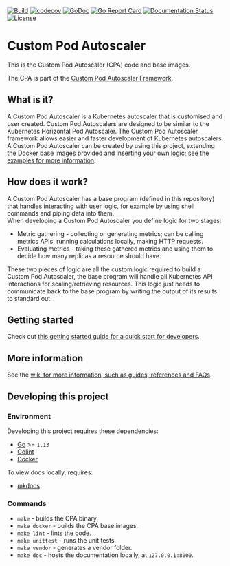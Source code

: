 [![Build](https://github.com/jthomperoo/custom-pod-autoscaler/workflows/main/badge.svg)](https://github.com/jthomperoo/custom-pod-autoscaler/actions)
[![codecov](https://codecov.io/gh/jthomperoo/custom-pod-autoscaler/branch/master/graph/badge.svg)](https://codecov.io/gh/jthomperoo/custom-pod-autoscaler)
[![GoDoc](https://godoc.org/github.com/jthomperoo/custom-pod-autoscaler?status.svg)](https://godoc.org/github.com/jthomperoo/custom-pod-autoscaler)
[![Go Report Card](https://goreportcard.com/badge/github.com/jthomperoo/custom-pod-autoscaler)](https://goreportcard.com/report/github.com/jthomperoo/custom-pod-autoscaler)
[![Documentation Status](https://readthedocs.org/projects/custom-pod-autoscaler/badge/?version=latest)](https://custom-pod-autoscaler.readthedocs.io/en/latest)
[![License](http://img.shields.io/:license-apache-blue.svg)](http://www.apache.org/licenses/LICENSE-2.0.html)
# Custom Pod Autoscaler

This is the Custom Pod Autoscaler (CPA) code and base images.  

The CPA is part of the [Custom Pod Autoscaler Framework](https://custom-pod-autoscaler.readthedocs.io/en/latest/?badge=latest).  

## What is it?

A Custom Pod Autoscaler is a Kubernetes autoscaler that is customised and user created. Custom Pod Autoscalers are designed to be similar to the Kubernetes Horizontal Pod Autoscaler. The Custom Pod Autoscaler framework allows easier and faster development of Kubernetes autoscalers.  
A Custom Pod Autoscaler can be created by using this project, extending the Docker base images provided and inserting your own logic; see the [examples for more information](https://github.com/jthomperoo/custom-pod-autoscaler/tree/master/example).  

## How does it work?
A Custom Pod Autoscaler has a base program (defined in this repository) that handles interacting with user logic, for example by using shell commands and piping data into them.  
When developing a Custom Pod Autoscaler you define logic for two stages:

* Metric gathering - collecting or generating metrics; can be calling metrics APIs, running calculations locally, making HTTP requests.
* Evaluating metrics - taking these gathered metrics and using them to decide how many replicas a resource should have.

These two pieces of logic are all the custom logic required to build a Custom Pod Autoscaler, the base program will handle all Kubernetes API interactions for scaling/retrieving resources. This logic just needs to communicate back to the base program by writing the output of its results to standard out.

## Getting started

Check out [this getting started guide for a quick start for developers](https://custom-pod-autoscaler.readthedocs.io/en/latest/user-guide/developing/getting-started).

## More information

See the [wiki for more information, such as guides, references and FAQs](https://custom-pod-autoscaler.readthedocs.io/en/latest/).

## Developing this project
### Environment
Developing this project requires these dependencies:

* [Go](https://golang.org/doc/install) >= `1.13`
* [Golint](https://github.com/golang/lint)
* [Docker](https://docs.docker.com/install/)

To view docs locally, requires:

* [mkdocs](https://www.mkdocs.org/)

### Commands

* `make` - builds the CPA binary.
* `make docker` - builds the CPA base images.
* `make lint` - lints the code.
* `make unittest` - runs the unit tests.
* `make vendor` - generates a vendor folder.
* `make doc` - hosts the documentation locally, at `127.0.0.1:8000`.